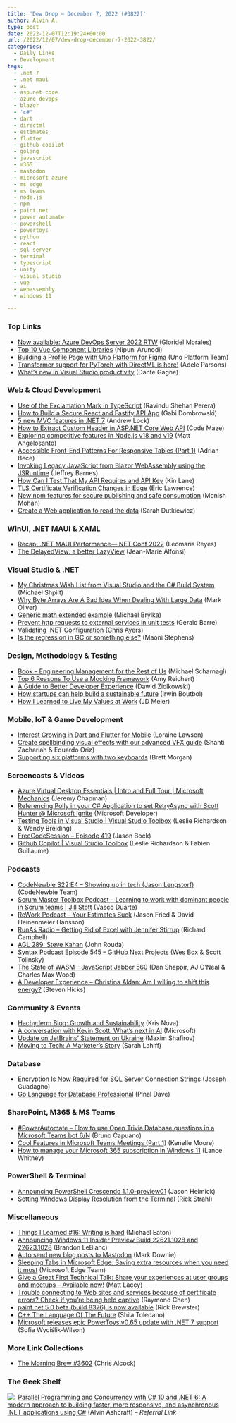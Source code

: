 ```yaml
---
title: 'Dew Drop – December 7, 2022 (#3822)'
author: Alvin A.
type: post
date: 2022-12-07T12:19:24+00:00
url: /2022/12/07/dew-drop-december-7-2022-3822/
categories:
  - Daily Links
  - Development
tags:
  - .net 7
  - .net maui
  - ai
  - asp.net core
  - azure devops
  - blazor
  - 'c#'
  - dart
  - directml
  - estimates
  - flutter
  - github copilot
  - golang
  - javascript
  - m365
  - mastodon
  - microsoft azure
  - ms edge
  - ms teams
  - node.js
  - npm
  - paint.net
  - power automate
  - powershell
  - powertoys
  - python
  - react
  - sql server
  - terminal
  - typescript
  - unity
  - visual studio
  - vue
  - webassembly
  - windows 11

---
```

### <a name="top"></a>Top Links

  * <a href="https://devblogs.microsoft.com/devops/now-available-azure-devops-server-2022-rtw/" target="_blank" rel="noopener">Now available: Azure DevOps Server 2022 RTW</a> (Gloridel Morales)
  * <a href="https://www.syncfusion.com/blogs/post/top-10-vue-component-libraries.aspx?utm_source=alvinashcraft&utm_medium=email&utm_campaign=alvinashcraft_blog_edmdec22" target="_blank" rel="noopener">Top 10 Vue Component Libraries</a> (Nipuni Arunodi)
  * <a href="https://platform.uno/blog/building-a-profile-page-with-uno-platform-for-figma/" target="_blank" rel="noopener">Building a Profile Page with Uno Platform for Figma</a> (Uno Platform Team)
  * <a href="https://devblogs.microsoft.com/windowsai/transformer-support-for-pytorch-with-directml-is-here/" target="_blank" rel="noopener">Transformer support for PyTorch with DirectML is here!</a> (Adele Parsons)
  * <a href="https://devblogs.microsoft.com/visualstudio/whats-new-in-visual-studio-productivity/" target="_blank" rel="noopener">What’s new in Visual Studio productivity</a> (Dante Gagne)



### <a name="web"></a>Web & Cloud Development

  * <a href="https://www.syncfusion.com/blogs/post/exclamation-mark-in-typescript.aspx?utm_source=alvinashcraft&utm_medium=email&utm_campaign=alvinashcraft_blog_edmdec22" target="_blank" rel="noopener">Use of the Exclamation Mark in TypeScript</a> (Ravindu Shehan Perera)
  * <a href="https://developer.okta.com/blog/2022/12/06/react-fastify-postgres" target="_blank" rel="noopener">How to Build a Secure React and Fastify API App</a> (Gabi Dombrowski)
  * <a href="https://andrewlock.net/5-new-mvc-features-in-dotnet-7/" target="_blank" rel="noopener">5 new MVC features in .NET 7</a> (Andrew Lock)
  * <a href="https://code-maze.com/how-to-extract-custom-header-in-asp-net-core-web-api/" target="_blank" rel="noopener">How to Extract Custom Header in ASP.NET Core Web API</a> (Code Maze)
  * <a href="https://dev.to/logrocket/exploring-competitive-features-in-nodejs-v18-and-v19-4llg" target="_blank" rel="noopener">Exploring competitive features in Node.js v18 and v19</a> (Matt Angelosanto)
  * <a href="https://smashingmagazine.com/2022/12/accessible-front-end-patterns-responsive-tables-part1/" target="_blank" rel="noopener">Accessible Front-End Patterns For Responsive Tables (Part 1)</a> (Adrian Bece)
  * <a href="https://dev.to/aztecconsulting/invoking-legacy-javascript-from-blazor-webassembly-using-the-jsruntime-1df3" target="_blank" rel="noopener">Invoking Legacy JavaScript from Blazor WebAssembly using the JSRuntime</a> (Jeffrey Barnes)
  * <a href="http://apievangelist.com/2022/12/06/how-can-i-test-that-my-api-requires-and-api-key/" target="_blank" rel="noopener">How Can I Test That My API Requires and API Key</a> (Kin Lane)
  * <a href="https://textslashplain.com/2022/12/06/tls-certificate-verification-changes-in-edge/" target="_blank" rel="noopener">TLS Certificate Verification Changes in Edge</a> (Eric Lawrence)
  * <a href="https://github.blog/2022-12-06-new-npm-features-for-secure-publishing-and-safe-consumption/" target="_blank" rel="noopener">New npm features for secure publishing and safe consumption</a> (Monish Mohan)
  * <a href="https://www.sadukie.com/2022/12/07/create-a-web-application-to-read-the-data/" target="_blank" rel="noopener">Create a Web application to read the data</a> (Sarah Dutkiewicz)



### <a name="silverlight"></a>WinUI, .NET MAUI & XAML

  * <a href="https://www.telerik.com/blogs/recap-dotnet-maui-performance-net-conf-2022" target="_blank" rel="noopener">Recap: .NET MAUI Performance—.NET Conf 2022</a> (Leomaris Reyes)
  * <a href="https://www.sharpnado.com/delayed-view/" target="_blank" rel="noopener">The DelayedView: a better LazyView</a> (Jean-Marie Alfonsi)



### <a name="dotnet"></a>Visual Studio & .NET

  * <a href="https://michaelscodingspot.com/extending-visual-studio-wish-list/" target="_blank" rel="noopener">My Christmas Wish List from Visual Studio and the C# Build System</a> (Michael Shpilt)
  * <a href="https://blog.markoliver.website/Why-Byte-Arrays-Are-A-Bad-Idea-When-Dealing-With-Large-Data" target="_blank" rel="noopener">Why Byte Arrays Are A Bad Idea When Dealing With Large Data</a> (Mark Oliver)
  * <a href="https://michalbrylka.github.io/posts/generic-math-matrix/" target="_blank" rel="noopener">Generic math extended example</a> (Michael Brylka)
  * <a href="https://www.meziantou.net/prevent-http-requests-to-external-services-in-unit-tests.htm" target="_blank" rel="noopener">Prevent http requests to external services in unit tests</a> (Gerald Barre)
  * <a href="https://chris-ayers.com/2022/12/03/validating-dotnet-configuration" target="_blank" rel="noopener">Validating .NET Configuration</a> (Chris Ayers)
  * <a href="https://maoni0.medium.com/is-the-regression-in-gc-or-something-else-38f10018dd21?source=rss-df86aab12c0b------2" target="_blank" rel="noopener">Is the regression in GC or something else?</a> (Maoni Stephens)



### <a name="design"></a>Design, Methodology & Testing

  * <a href="https://justmarkup.com/notes/2022-12-06-engineering-management-for-the-rest-of-us/" target="_blank" rel="noopener">Book – Engineering Management for the Rest of Us</a> (Michael Scharnagl)
  * <a href="https://www.telerik.com/blogs/top-6-reasons-use-mocking-framework" target="_blank" rel="noopener">Top 6 Reasons To Use a Mocking Framework</a> (Amy Reichert)
  * <a href="https://thenewstack.io/a-guide-to-better-developer-experience/" target="_blank" rel="noopener">A Guide to Better Developer Experience</a> (Dawid Ziolkowski)
  * <a href="https://blog.google/outreach-initiatives/sustainability/startups-for-sustainable-development/" target="_blank" rel="noopener">How startups can help build a sustainable future</a> (Irwin Boutbol)
  * <a href="https://jdmeier.com/values-at-work/" target="_blank" rel="noopener">How I Learned to Live My Values at Work</a> (JD Meier)



### <a name="mobile"></a>Mobile, IoT & Game Development

  * <a href="https://thenewstack.io/industry-observer-sees-growing-interest-in-dart-flutter/" target="_blank" rel="noopener">Interest Growing in Dart and Flutter for Mobile</a> (Loraine Lawson)
  * <a href="https://blog.unity.com/games/create-spellbinding-visual-effects-with-advanced-vfx-guide" target="_blank" rel="noopener">Create spellbinding visual effects with our advanced VFX guide</a> (Shanti Zachariah & Eduardo Oriz)
  * <a href="https://medium.com/flutter/supporting-six-platforms-with-two-keyboards-3cb3eb46d763?source=rss----4da7dfd21a33---4" target="_blank" rel="noopener">Supporting six platforms with two keyboards</a> (Brett Morgan)



### <a name="videos"></a>Screencasts & Videos

  * <a href="http://www.youtube.com/watch?v=aPEibGMvxZw" target="_blank" rel="noopener">Azure Virtual Desktop Essentials | Intro and Full Tour | Microsoft Mechanics</a> (Jeremy Chapman)
  * <a href="http://www.youtube.com/watch?v=HmKPegypGSE" target="_blank" rel="noopener">Referencing Polly in your C# Application to set RetryAsync with Scott Hunter @ Microsoft Ignite</a> (Microsoft Developer)
  * <a href="http://www.youtube.com/watch?v=VvRVmPtFq3w" target="_blank" rel="noopener">Testing Tools in Visual Studio | Visual Studio Toolbox</a> (Leslie Richardson & Wendy Breiding)
  * <a href="http://www.youtube.com/watch?v=_YMKmjxVAWk" target="_blank" rel="noopener">FreeCodeSession &#8211; Episode 419</a> (Jason Bock)
  * <a href="http://www.youtube.com/watch?v=tqSNgHQpUA8" target="_blank" rel="noopener">Github Copilot | Visual Studio Toolbox</a> (Leslie Richardson & Fabien Guillaume)



### <a name="podcasts"></a>Podcasts

  * <a href="https://www.codenewbie.org/podcast/showing-up-in-tech" target="_blank" rel="noopener">CodeNewbie S22:E4 &#8211; Showing up in tech (Jason Lengstorf)</a> (CodeNewbie Team)
  * <a href="https://scrummastertoolbox.libsyn.com/learning-to-work-with-dominant-people-in-scrum-teams-jill-stott" target="_blank" rel="noopener">Scrum Master Toolbox Podcast &#8211; Learning to work with dominant people in Scrum teams | Jill Stott</a> (Vasco Duarte)
  * <a href="https://share.transistor.fm/s/fda3c4a6" target="_blank" rel="noopener">ReWork Podcast &#8211; Your Estimates Suck</a> (Jason Fried & David Heinenmeier Hansson)
  * <a href="https://runasradio.com/Shows/Show/857" target="_blank" rel="noopener">RunAs Radio &#8211; Getting Rid of Excel with Jennifer Stirrup</a> (Richard Campbell)
  * <a href="https://www.ageekleader.com/agl-289-steve-kahan/" target="_blank" rel="noopener">AGL 289: Steve Kahan</a> (John Rouda)
  * <a href="https://syntax.fm/show/545/github-next-projects" target="_blank" rel="noopener">Syntax Podcast Episode 545 &#8211; GitHub Next Projects</a> (Wes Box & Scott Tolinsky)
  * <a href="https://topenddevs.com/podcasts/javascript-jabber/episodes/the-state-of-wasm-jsj-560" target="_blank" rel="noopener">The State of WASM &#8211; JavaScript Jabber 560</a> (Dan Shappir, AJ O&#8217;Neal & Charles Max Wood)
  * <a href="https://anchor.fm/a-developer-experience/episodes/Christina-Aldan-Am-I-willing-to-shift-this-energy-e1rq2up" target="_blank" rel="noopener">A Developer Experience &#8211; Christina Aldan: Am I willing to shift this energy?</a> (Steven Hicks)



### <a name="events"></a>Community & Events

  * <a href="https://community.hachyderm.io/blog/2022/12/04/growth-and-sustainability/" target="_blank" rel="noopener">Hachyderm Blog: Growth and Sustainability</a> (Kris Nova)
  * <a href="https://blogs.microsoft.com/ai/a-conversation-with-kevin-scott-whats-next-in-ai/" target="_blank" rel="noopener">A conversation with Kevin Scott: What’s next in AI</a> (Microsoft)
  * <a href="https://blog.jetbrains.com/blog/2022/12/06/update-on-jetbrains-statement-on-ukraine/" target="_blank" rel="noopener">Update on JetBrains’ Statement on Ukraine</a> (Maxim Shafirov)
  * <a href="https://www.red-gate.com/blog/working/moving-to-tech-a-marketers-story" target="_blank" rel="noopener">Moving to Tech: A Marketer’s Story</a> (Sarah Lahiff)



### <a name="sql"></a>Database

  * <a href="https://www.josephguadagno.net/2022/12/06/encryption-is-now-required-for-sql-server-connection-strings" target="_blank" rel="noopener">Encryption Is Now Required for SQL Server Connection Strings</a> (Joseph Guadagno)
  * <a href="https://blog.sqlauthority.com/2022/12/07/go-language-for-database-professional/?utm_source=rss&utm_medium=rss&utm_campaign=go-language-for-database-professional" target="_blank" rel="noopener">Go Language for Database Professional</a> (Pinal Dave)



### <a name="sp"></a>SharePoint, M365 & MS Teams

  * <a href="https://dev.to/azure/powerautomate-flow-to-use-open-trivia-database-questions-in-a-microsoft-teams-bot-6n-1jcf" target="_blank" rel="noopener">#PowerAutomate – Flow to use Open Trivia Database questions in a Microsoft Teams bot 6/N</a> (Bruno Capuano)
  * <a href="https://techcommunity.microsoft.com/t5/nta-techies/cool-features-in-microsoft-teams-meetings-part-1/ba-p/3690402" target="_blank" rel="noopener">Cool Features in Microsoft Teams Meetings (Part 1)</a> (Kenelle Moore)
  * <a href="https://www.zdnet.com/article/how-to-manage-your-microsoft-365-subscription-in-windows-11/#ftag=RSSbaffb68" target="_blank" rel="noopener">How to manage your Microsoft 365 subscription in Windows 11</a> (Lance Whitney)



### <a name="ps"></a>PowerShell & Terminal

  * <a href="https://devblogs.microsoft.com/powershell/announcing-powershell-crescendo-1-1-0-preview01/" target="_blank" rel="noopener">Announcing PowerShell Crescendo 1.1.0-preview01</a> (Jason Helmick)
  * <a href="https://weblog.west-wind.com/posts/2022/Dec/06/Setting-Windows-Display-Resolution-from-the-Terminal" target="_blank" rel="noopener">Setting Windows Display Resolution from the Terminal</a> (Rick Strahl)



### <a name="misc"></a>Miscellaneous

  * <a href="https://samestuffdifferentday.net/2022/12/06/things-i-learned-16/" target="_blank" rel="noopener">Things I Learned #16: Writing is hard</a> (Michael Eaton)
  * <a href="https://blogs.windows.com/windows-insider/2022/12/06/announcing-windows-11-insider-preview-build-22621-1028-and-22623-1028/" target="_blank" rel="noopener">Announcing Windows 11 Insider Preview Build 22621.1028 and 22623.1028</a> (Brandon LeBlanc)
  * <a href="https://www.poppastring.com/blog/auto-send-new-blog-posts-to-mastodon" target="_blank" rel="noopener">Auto send new blog posts to Mastodon</a> (Mark Downie)
  * <a href="https://blogs.windows.com/msedgedev/2022/12/06/sleeping-tabs-edge-105-sleep-before-discarding/" target="_blank" rel="noopener">Sleeping Tabs in Microsoft Edge: Saving extra resources when you need it most</a> (Microsoft Edge Team)
  * <a href="https://www.mrlacey.com/2022/12/give-great-first-technical-talk-share.html" target="_blank" rel="noopener">Give a Great First Technical Talk: Share your experiences at user groups and meetups &#8211; Available now!</a> (Matt Lacey)
  * <a href="https://devblogs.microsoft.com/oldnewthing/20221206-00/?p=107548" target="_blank" rel="noopener">Trouble connecting to Web sites and services because of certificate errors? Check if you’re being held captive</a> (Raymond Chen)
  * <a href="https://blog.getpaint.net/2022/12/06/paint-net-5-0-beta-build-8376-is-now-available/" target="_blank" rel="noopener">paint.net 5.0 beta (build 8376) is now available</a> (Rick Brewster)
  * <a href="https://www.typemock.com/c-the-language-of-the-future/" target="_blank" rel="noopener">C++ The Language Of The Future</a> (Shila Toledano)
  * <a href="https://betanews.com/2022/12/07/microsoft-releases-epic-powertoys-v0-65-update-with-net-7-support/" target="_blank" rel="noopener">Microsoft releases epic PowerToys v0.65 update with .NET 7 support</a> (Sofia Wyciślik-Wilson)



### <a name="links"></a>More Link Collections

  * <a href="https://blog.cwa.me.uk/2022/12/07/the-morning-brew-3602/" target="_blank" rel="noopener">The Morning Brew #3602</a> (Chris Alcock)



### <a name="shelf"></a>The Geek Shelf

<a href="https://www.amazon.com/dp/1803243678/?tag=amavin-20" target="_blank" rel="noopener"><img decoding="async" align="left" style="margin: 0px 4px 0px 0px; border: 0px currentcolor; border-image: none; float: left; display: inline; background-image: none;" src="https://m.media-amazon.com/images/I/417R2veENML._SS135_.jpg" border="0" /></a>&nbsp;<a href="https://www.amazon.com/dp/1803243678/?tag=amavin-20" target="_blank" rel="noopener">Parallel Programming and Concurrency with C# 10 and .NET 6: A modern approach to building faster, more responsive, and asynchronous .NET applications using C#</a> (Alvin Ashcraft) _&#8211; Referral Link_